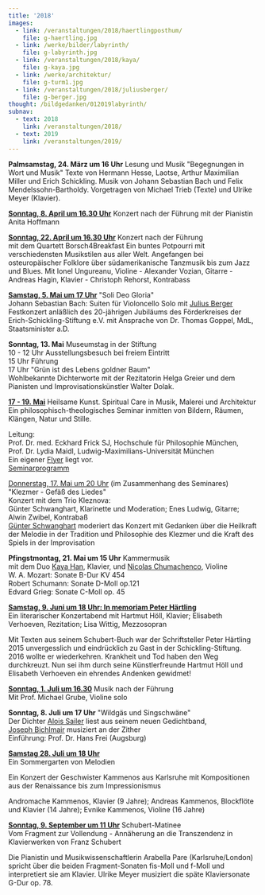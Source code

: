 ```yaml
---
title: '2018'
images:
  - link: /veranstaltungen/2018/haertlingposthum/
    file: g-haertling.jpg
  - link: /werke/bilder/labyrinth/
    file: g-labyrinth.jpg
  - link: /veranstaltungen/2018/kaya/
    file: g-kaya.jpg
  - link: /werke/architektur/
    file: g-turm1.jpg
  - link: /veranstaltungen/2018/juliusberger/
    file: g-berger.jpg
thought: /bildgedanken/012019labyrinth/
subnav:
  - text: 2018
    link: /veranstaltungen/2018/
  - text: 2019
    link: /veranstaltungen/2019/
---
```


**Palmsamstag, 24. März um 16 Uhr** Lesung und Musik
"Begegnungen in Wort und Musik"
Texte von Hermann Hesse, Laotse, Arthur Maximilian Miller und Erich Schickling.
Musik von Johann Sebastian Bach und Felix Mendelssohn-Bartholdy.
Vorgetragen von Michael Trieb (Texte) und Ulrike Meyer (Klavier).

[**Sonntag, 8. April um 16.30 Uhr**](/veranstaltungen/2018/anita/) Konzert nach der Führung 
mit der Pianistin Anita Hoffmann

[**Sonntag, 22. April um 16.30 Uhr**](/veranstaltungen/2018/borsch/)
Konzert nach der Führung  
mit dem Quartett Borsch4Breakfast
Ein buntes Potpourri mit verschiedensten Musikstilen aus aller Welt. Angefangen bei osteuropäischer Folklore über südamerikanische Tanzmusik bis zum Jazz und Blues.
Mit Ionel Ungureanu, Violine - Alexander Vozian, Gitarre - Andreas Hagin, Klavier - Christoph Rehorst, Kontrabass

[**Samstag, 5. Mai um 17 Uhr**](/veranstaltungen/2018/juliusberger/) 	"Soli Deo Gloria"  
Johann Sebastian Bach: Suiten für Violoncello Solo mit [Julius Berger](http://juliusberger.de/)  
Festkonzert anläßlich des 20-jährigen Jubiläums des Förderkreises der Erich-Schickling-Stiftung e.V. mit Ansprache von Dr. Thomas Goppel, MdL, Staatsminister a.D.

**Sonntag, 13. Mai** Museumstag in der Stiftung  
10 - 12 Uhr Ausstellungsbesuch bei freiem Eintritt  
15 Uhr Führung  
17 Uhr "Grün ist des Lebens goldner Baum"  
Wohlbekannte Dichterworte mit der Rezitatorin Helga Greier und dem Pianisten und Improvisationskünstler Walter Dolak. 

[**17 - 19. Mai**](/veranstaltungen/2018/pfingstseminar/)  Heilsame Kunst. Spiritual Care in Musik, Malerei und Architektur  
Ein philosophisch-theologisches Seminar inmitten von Bildern, Räumen, Klängen, Natur und Stille.

Leitung:	  
Prof. Dr. med. Eckhard Frick SJ, Hochschule für Philosophie München,  
Prof. Dr. Lydia Maidl, Ludwig-Maximilians-Universität München  
Ein eigener [Flyer](/veranstaltungen/2018/pfingstseminar/) liegt vor.  
[Seminarprogramm](/veranstaltungen/2018/seminarprogramm/)

[Donnerstag, 17. Mai um 20 Uhr](/veranstaltungen/2018/kleznova/) (im Zusammenhang des Seminares)  
"Klezmer - Gefäß des Liedes"  
Konzert mit dem Trio Kleznova:  
Günter Schwanghart, Klarinette und Moderation; Enes Ludwig, Gitarre; Alwin Zwibel, Kontrabaß  
[Günter Schwanghart](http://www.schwanghart.de/) moderiert das Konzert mit Gedanken über die Heilkraft der Melodie in der Tradition und Philosophie des Klezmer und die Kraft des Spiels in der Improvisation

**Pfingstmontag, 21. Mai um 15 Uhr**
Kammermusik  
mit dem Duo [Kaya Han](/veranstaltungen/2018/kaya/), Klavier, und [Nicolas Chumachenco](/veranstaltungen/2018/chumachenco/), Violine  
W. A. Mozart: Sonate B-Dur KV 454  
Robert Schumann: Sonate D-Moll op.121  
Edvard Grieg: Sonate C-Moll op. 45

[**Samstag, 9. Juni um 18 Uhr:  In memoriam Peter Härtling**](/veranstaltungen/2018/haertlingposthum/)  
Ein literarischer Konzertabend mit Hartmut Höll, Klavier; Elisabeth Verhoeven, Rezitation; Lisa Wittig, Mezzosopran 

Mit Texten aus seinem Schubert-Buch war der Schriftsteller Peter Härtling 2015 unvergesslich und eindrücklich zu Gast in der Schickling-Stiftung. 2016 wollte er wiederkehren. Krankheit und Tod haben den Weg durchkreuzt. Nun sei ihm durch seine Künstlerfreunde Hartmut Höll und Elisabeth Verhoeven ein ehrendes Andenken gewidmet!

[**Sonntag, 1. Juli um 16.30**](/veranstaltungen/2018/grube/) Musik nach der Führung  
Mit Prof. Michael Grube, Violine solo

**Sonntag, 8. Juli um 17 Uhr**
"Wildgäs und Singschwäne"  
Der Dichter [Alois Sailer](/veranstaltungen/2018/alois/) liest aus seinem neuen Gedichtband,  
[Joseph Bichlmair](/veranstaltungen/2018/bichlmair/) musiziert an der Zither  
Einführung: Prof. Dr. Hans Frei (Augsburg)

[**Samstag 28. Juli um 18 Uhr**](/veranstaltungen/2018/kammenos/)  
Ein Sommergarten von Melodien 

Ein Konzert der Geschwister Kammenos aus Karlsruhe
mit Kompositionen aus der Renaissance bis zum Impressionismus

Andromache Kammenos, Klavier (9 Jahre); Andreas Kammenos, Blockflöte und Klavier (14 Jahre); Evnike Kammenos, Violine (16 Jahre)

[**Sonntag, 9. September um 11 Uhr**](/veranstaltungen/2018/schubert/) Schubert-Matinee  
Vom Fragment zur Vollendung - Annäherung an die Transzendenz in Klavierwerken von Franz Schubert

Die Pianistin und Musikwissenschaftlerin Arabella Pare (Karlsruhe/London) spricht über die beiden Fragment-Sonaten fis-Moll und f-Moll und interpretiert sie am Klavier. 
Ulrike Meyer musiziert die späte Klaviersonate G-Dur op. 78.
